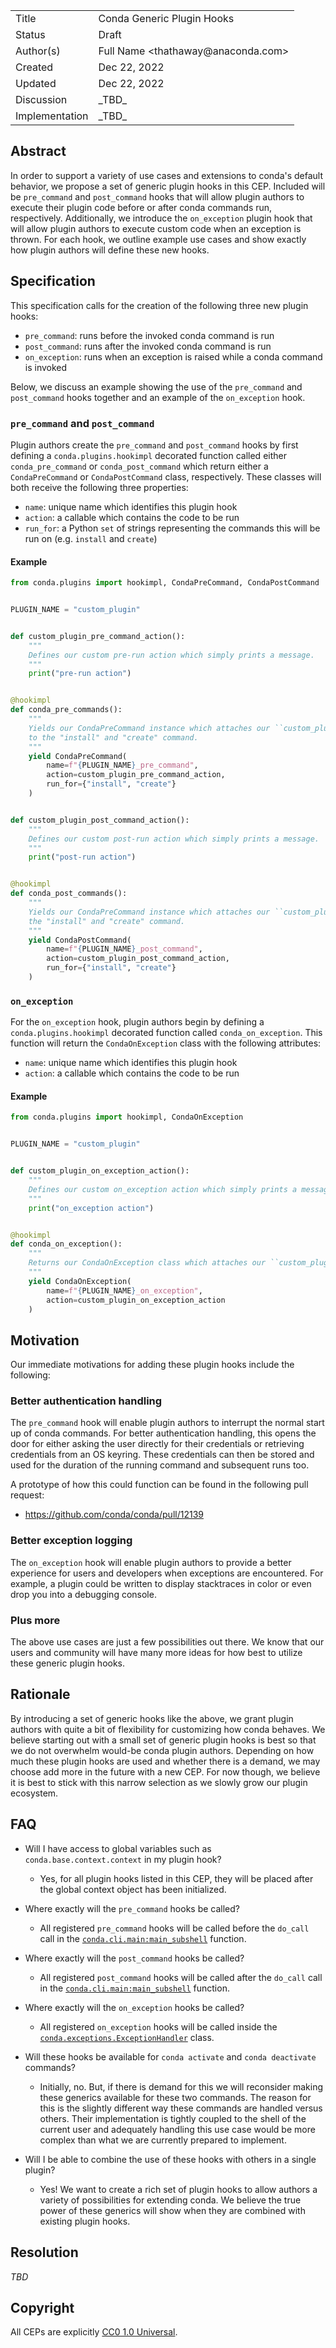 <table>
  <tr><td> Title </td><td> Conda Generic Plugin Hooks</td>
  <tr><td> Status </td><td> Draft </td></tr>
  <tr><td> Author(s) </td><td> Full Name &lt;thathaway@anaconda.com&gt;</td></tr>
  <tr><td> Created </td><td> Dec 22, 2022</td></tr>
  <tr><td> Updated </td><td> Dec 22, 2022</td></tr>
  <tr><td> Discussion </td><td> _TBD_ </td></tr>
  <tr><td> Implementation </td><td> _TBD_ </td></tr>
</table>

[conda-pre-invoke-location]: https://github.com/conda/conda/blob/48f51e6c1d412270efbbdb1d9ff571087568b6ea/conda/cli/main.py#L69
[conda-on-exception-location]: https://github.com/conda/conda/blob/48f51e6c1d412270efbbdb1d9ff571087568b6ea/conda/exceptions.py#L1125

## Abstract

In order to support a variety of use cases and extensions to conda's default
behavior, we propose a set of generic plugin hooks in this CEP. Included will 
be `pre_command` and `post_command` hooks that will allow
plugin authors to execute their plugin code before or after conda commands
run, respectively. Additionally, we introduce the `on_exception` plugin 
hook that will allow plugin authors to execute custom code when an exception is thrown. 
For each hook, we outline example use cases and
show exactly how plugin authors will define these new hooks.

## Specification

This specification calls for the creation of the following three new plugin hooks:

- `pre_command`: runs before the invoked conda command is run
- `post_command`: runs after the invoked conda command is run
- `on_exception`: runs when an exception is raised while a conda command is invoked

Below, we discuss an example showing the use of the `pre_command` and `post_command` hooks together
and an example of the `on_exception` hook.

### `pre_command` and `post_command`

Plugin authors create the `pre_command` and `post_command` hooks by first defining a `conda.plugins.hookimpl`
decorated function called either `conda_pre_command` or `conda_post_command` which return either a `CondaPreCommand` 
or `CondaPostCommand` class, respectively. These classes will both receive the following three properties:

- `name`: unique name which identifies this plugin hook
- `action`: a callable which contains the code to be run
- `run_for`: a Python `set` of strings representing the commands this will be run on (e.g. `install` and `create`)

#### Example

```python
from conda.plugins import hookimpl, CondaPreCommand, CondaPostCommand


PLUGIN_NAME = "custom_plugin"


def custom_plugin_pre_command_action():
    """
    Defines our custom pre-run action which simply prints a message.
    """
    print("pre-run action")


@hookimpl
def conda_pre_commands():
    """
    Yields our CondaPreCommand instance which attaches our ``custom_plugin_pre_command_action``
    to the "install" and "create" command.
    """
    yield CondaPreCommand(
        name=f"{PLUGIN_NAME}_pre_command",
        action=custom_plugin_pre_command_action,
        run_for={"install", "create"}
    )


def custom_plugin_post_command_action():
    """
    Defines our custom post-run action which simply prints a message.
    """
    print("post-run action")


@hookimpl
def conda_post_commands():
    """
    Yields our CondaPreCommand instance which attaches our ``custom_plugin_post_command_action`` to
    the "install" and "create" command.
    """
    yield CondaPostCommand(
        name=f"{PLUGIN_NAME}_post_command",
        action=custom_plugin_post_command_action,
        run_for={"install", "create"}
    )
```

### `on_exception`

For the `on_exception` hook, plugin authors begin by defining a `conda.plugins.hookimpl` decorated 
function called `conda_on_exception`. This function will return the `CondaOnException` class with the
following attributes:

- `name`: unique name which identifies this plugin hook
- `action`: a callable which contains the code to be run

#### Example

```python
from conda.plugins import hookimpl, CondaOnException


PLUGIN_NAME = "custom_plugin"


def custom_plugin_on_exception_action():
    """
    Defines our custom on_exception action which simply prints a message.
    """
    print("on_exception action")


@hookimpl
def conda_on_exception():
    """
    Returns our CondaOnException class which attaches our ``custom_plugin_on_exception_action``.
    """
    yield CondaOnException(
        name=f"{PLUGIN_NAME}_on_exception",
        action=custom_plugin_on_exception_action
    )
```


## Motivation

Our immediate motivations for adding these plugin hooks include the following:

### Better authentication handling

The `pre_command` hook will enable plugin authors to interrupt the normal start up of conda commands.
For better authentication handling, this opens the door for either asking the user directly
for their credentials or retrieving credentials from an OS keyring. These credentials can
then be stored and used for the duration of the running command and subsequent runs too.

A prototype of how this could function can be found in the following pull request:

- https://github.com/conda/conda/pull/12139

### Better exception logging

The `on_exception` hook will enable plugin authors to provide a better experience for users and
developers when exceptions are encountered. For example, a plugin could be written to display
stacktraces in color or even drop you into a debugging console.

### Plus more

The above use cases are just a few possibilities out there. We know that our users and community will
have many more ideas for how best to utilize these generic plugin hooks.

## Rationale

By introducing a set of generic hooks like the above, we grant plugin authors with quite a bit of
flexibility for customizing how conda behaves. We believe starting out with a small set of generic
plugin hooks is best so that we do not overwhelm would-be conda plugin authors. Depending on how much
these plugin hooks are used and whether there is a demand, we may choose add more in the future with a 
new CEP. For now though, we believe it is best to stick with this narrow selection as we slowly grow
our plugin ecosystem.

## FAQ

- Will I have access to global variables such as `conda.base.context.context` in my plugin hook?
    - Yes, for all plugin hooks listed in this CEP, they will be placed after the global context
      object has been initialized.

- Where exactly will the `pre_command` hooks be called?
    - All registered `pre_command` hooks will be called before the `do_call` call in the
      [`conda.cli.main:main_subshell`][conda-pre-invoke-location] function.

- Where exactly will the `post_command` hooks be called?
    - All registered `post_command` hooks will be called after the `do_call` call in the
      [`conda.cli.main:main_subshell`][conda-pre-invoke-location] function.

- Where exactly will the `on_exception` hooks be called?
    - All registered `on_exception` hooks will be called inside the
      [`conda.exceptions.ExceptionHandler`][conda-on-exception-location] class.

- Will these hooks be available for `conda activate` and `conda deactivate` commands?
    - Initially, no. But, if there is demand for this we will reconsider making these generics
      available for these two commands. The reason for this is the slightly different way these
      commands are handled versus others. Their implementation is tightly coupled to the shell
      of the current user and adequately handling this use case would be more complex than what
      we are currently prepared to implement.

- Will I be able to combine the use of these hooks with others in a single plugin?
    - Yes! We want to create a rich set of plugin hooks to allow authors a variety of possibilities
      for extending conda. We believe the true power of these generics will show when they are 
      combined with existing plugin hooks.


## Resolution

_TBD_

## Copyright

All CEPs are explicitly [CC0 1.0 Universal](https://creativecommons.org/publicdomain/zero/1.0/).
